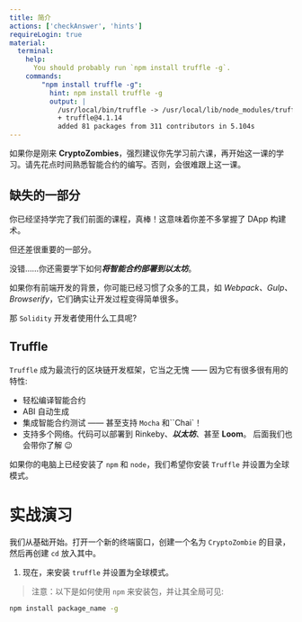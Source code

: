 ```yaml
---
title: 简介
actions: ['checkAnswer', 'hints']
requireLogin: true
material:
  terminal:
    help:
      You should probably run `npm install truffle -g`.
    commands:
        "npm install truffle -g":
          hint: npm install truffle -g
          output: |
            /usr/local/bin/truffle -> /usr/local/lib/node_modules/truffle/build/cli.bundled.js
            + truffle@4.1.14
            added 81 packages from 311 contributors in 5.104s
---
```


如果你是刚来 **CryptoZombies**，强烈建议你先学习前六课，再开始这一课的学习。请先花点时间熟悉智能合约的编写。否则，会很难跟上这一课。

## 缺失的一部分

你已经坚持学完了我们前面的课程，真棒！这意味着你差不多掌握了 DApp 构建术。

但还差很重要的一部分。

没错……你还需要学下如何***将智能合约部署到以太坊***。

如果你有前端开发的背景，你可能已经习惯了众多的工具，如 *Webpack、Gulp、Browserify*，它们确实让开发过程变得简单很多。

那 `Solidity` 开发者使用什么工具呢?

## Truffle

`Truffle` 成为最流行的区块链开发框架，它当之无愧 —— 因为它有很多很有用的特性:

- 轻松编译智能合约
- ABI 自动生成
- 集成智能合约测试 —— 甚至支持 `Mocha` 和``Chai`！
- 支持多个网络。代码可以部署到 Rinkeby、***以太坊***、甚至 **Loom**。 后面我们也会带你了解 😉

如果你的电脑上已经安装了 `npm` 和 `node`，我们希望你安装 `Truffle` 并设置为全球模式。

# 实战演习

我们从基础开始。打开一个新的终端窗口，创建一个名为 `CryptoZombie` 的目录，然后再创建 `cd` 放入其中。

1. 现在，来安装 `truffle` 并设置为全球模式。

 >注意：以下是如何使用 `npm` 来安装包，并让其全局可见:

 ```bash
 npm install package_name -g
 ```
